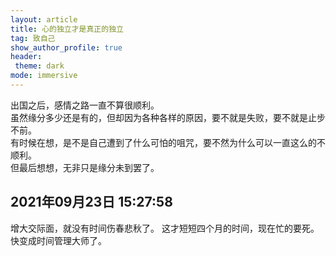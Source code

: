```yaml
---
layout: article
title: 心的独立才是真正的独立
tag: 致自己
show_author_profile: true
header:
 theme: dark
mode: immersive
---
```


出国之后，感情之路一直不算很顺利。  
虽然缘分多少还是有的，但却因为各种各样的原因，要不就是失败，要不就是止步不前。  
有时候在想，是不是自己遭到了什么可怕的咀咒，要不然为什么可以一直这么的不顺利。  
但最后想想，无非只是缘分未到罢了。

## 2021年09月23日 15:27:58
增大交际面，就没有时间伤春悲秋了。
这才短短四个月的时间，现在忙的要死。
快变成时间管理大师了。
